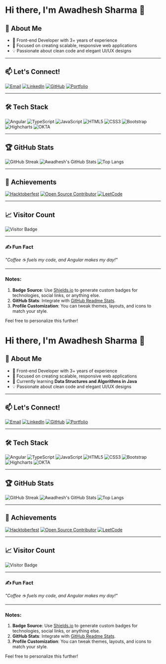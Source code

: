 # Hi there, I'm Awadhesh Sharma 👋

## 🚀 About Me
- 🌟 Front-end Developer with 3+ years of experience
- 🎯 Focused on creating scalable, responsive web applications
- 💡 Passionate about clean code and elegant UI/UX designs

---

## 📫 Let's Connect!
[![Email](https://img.shields.io/badge/Email-awadheshs109%40gmail.com-red?style=for-the-badge&logo=gmail&logoColor=white)](mailto:awadheshs109@gmail.com)
[![LinkedIn](https://img.shields.io/badge/LinkedIn-AwadheshSharma-blue?style=for-the-badge&logo=linkedin)](https://www.linkedin.com/in/awadhesh-sharma/)
[![GitHub](https://img.shields.io/badge/GitHub-Awadheshs109-black?style=for-the-badge&logo=github)](https://github.com/Awadheshs109)
[![Portfolio](https://img.shields.io/badge/Portfolio-Visit%20Here-orange?style=for-the-badge&logo=firefox)](https://awadhesh-portfolio.vercel.app/)

---

## 🛠️ Tech Stack
![Angular](https://img.shields.io/badge/Angular-DD0031?style=for-the-badge&logo=angular&logoColor=white)
![TypeScript](https://img.shields.io/badge/TypeScript-007ACC?style=for-the-badge&logo=typescript&logoColor=white)
![JavaScript](https://img.shields.io/badge/JavaScript-F7DF1E?style=for-the-badge&logo=javascript&logoColor=black)
![HTML5](https://img.shields.io/badge/HTML5-E34F26?style=for-the-badge&logo=html5&logoColor=white)
![CSS3](https://img.shields.io/badge/CSS3-1572B6?style=for-the-badge&logo=css3&logoColor=white)
![Bootstrap](https://img.shields.io/badge/Bootstrap-563D7C?style=for-the-badge&logo=bootstrap&logoColor=white)
![Highcharts](https://img.shields.io/badge/Highcharts-008080?style=for-the-badge&logo=highcharts&logoColor=white)
![OKTA](https://img.shields.io/badge/OKTA-007DC1?style=for-the-badge&logo=okta&logoColor=white)

---

## 🏆 GitHub Stats
![GitHub Streak](https://github-readme-streak-stats.herokuapp.com?user=Awadheshs109&theme=radical&hide_border=true)
![Awadhesh's GitHub Stats](https://github-readme-stats.vercel.app/api?username=Awadheshs109&show_icons=true&theme=radical&hide_border=true)
![Top Langs](https://github-readme-stats.vercel.app/api/top-langs/?username=Awadheshs109&layout=compact&theme=radical&hide_border=true)

---

## 🌟 Achievements
[![Hacktoberfest](https://img.shields.io/badge/Hacktoberfest-2024-orange?style=for-the-badge&logo=hacktoberfest&logoColor=white)](https://hacktoberfest.com)
[![Open Source Contributor](https://img.shields.io/badge/Open%20Source-Contributor-brightgreen?style=for-the-badge&logo=github&logoColor=white)](https://github.com/Awadheshs109)
[![LeetCode](https://img.shields.io/badge/LeetCode-Problem%20Solver-yellow?style=for-the-badge&logo=leetcode&logoColor=white)](https://leetcode.com/YourProfile)

---

## 📈 Visitor Count
![Visitor Badge](https://visitor-badge.glitch.me/badge?page_id=Awadheshs109.Awadheshs109)

---

### ✍️ Fun Fact
_"Coffee ☕ fuels my code, and Angular makes my day!"_

---

### Notes:
1. **Badge Source**: Use [Shields.io](https://shields.io/) to generate custom badges for technologies, social links, or anything else.
2. **GitHub Stats**: Integrate with [GitHub Readme Stats](https://github.com/anuraghazra/github-readme-stats).
3. **Profile Customization**: You can tweak themes, layouts, and icons to match your style.

Feel free to personalize this further!
# Hi there, I'm Awadhesh Sharma 👋

## 🚀 About Me
- 🌟 Front-end Developer with 3+ years of experience
- 🎯 Focused on creating scalable, responsive web applications
- 🌱 Currently learning **Data Structures and Algorithms in Java**
- 💡 Passionate about clean code and elegant UI/UX designs

---

## 📫 Let's Connect!
[![Email](https://img.shields.io/badge/Email-awadheshs109%40gmail.com-red?style=for-the-badge&logo=gmail&logoColor=white)](mailto:awadheshs109@gmail.com)
[![LinkedIn](https://img.shields.io/badge/LinkedIn-AwadheshSharma-blue?style=for-the-badge&logo=linkedin)](https://www.linkedin.com/in/awadhesh-sharma/)
[![GitHub](https://img.shields.io/badge/GitHub-Awadheshs109-black?style=for-the-badge&logo=github)](https://github.com/Awadheshs109)
[![Portfolio](https://img.shields.io/badge/Portfolio-Visit%20Here-orange?style=for-the-badge&logo=firefox)](https://your-portfolio-link.com)

---

## 🛠️ Tech Stack
![Angular](https://img.shields.io/badge/Angular-DD0031?style=for-the-badge&logo=angular&logoColor=white)
![TypeScript](https://img.shields.io/badge/TypeScript-007ACC?style=for-the-badge&logo=typescript&logoColor=white)
![JavaScript](https://img.shields.io/badge/JavaScript-F7DF1E?style=for-the-badge&logo=javascript&logoColor=black)
![HTML5](https://img.shields.io/badge/HTML5-E34F26?style=for-the-badge&logo=html5&logoColor=white)
![CSS3](https://img.shields.io/badge/CSS3-1572B6?style=for-the-badge&logo=css3&logoColor=white)
![Bootstrap](https://img.shields.io/badge/Bootstrap-563D7C?style=for-the-badge&logo=bootstrap&logoColor=white)
![Highcharts](https://img.shields.io/badge/Highcharts-008080?style=for-the-badge&logo=highcharts&logoColor=white)
![OKTA](https://img.shields.io/badge/OKTA-007DC1?style=for-the-badge&logo=okta&logoColor=white)

---

## 🏆 GitHub Stats
![GitHub Streak](https://github-readme-streak-stats.herokuapp.com?user=Awadheshs109&theme=radical&hide_border=true)
![Awadhesh's GitHub Stats](https://github-readme-stats.vercel.app/api?username=Awadheshs109&show_icons=true&theme=radical&hide_border=true)
![Top Langs](https://github-readme-stats.vercel.app/api/top-langs/?username=Awadheshs109&layout=compact&theme=radical&hide_border=true)

---

## 🌟 Achievements
[![Hacktoberfest](https://img.shields.io/badge/Hacktoberfest-2024-orange?style=for-the-badge&logo=hacktoberfest&logoColor=white)](https://hacktoberfest.com)
[![Open Source Contributor](https://img.shields.io/badge/Open%20Source-Contributor-brightgreen?style=for-the-badge&logo=github&logoColor=white)](https://github.com/Awadheshs109)
[![LeetCode](https://img.shields.io/badge/LeetCode-Problem%20Solver-yellow?style=for-the-badge&logo=leetcode&logoColor=white)](https://leetcode.com/YourProfile)

---

## 📈 Visitor Count
![Visitor Badge](https://visitor-badge.glitch.me/badge?page_id=Awadheshs109.Awadheshs109)

---

### ✍️ Fun Fact
_"Coffee ☕ fuels my code, and Angular makes my day!"_

---

### Notes:
1. **Badge Source**: Use [Shields.io](https://shields.io/) to generate custom badges for technologies, social links, or anything else.
2. **GitHub Stats**: Integrate with [GitHub Readme Stats](https://github.com/anuraghazra/github-readme-stats).
3. **Profile Customization**: You can tweak themes, layouts, and icons to match your style.

Feel free to personalize this further!
